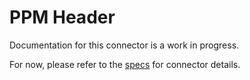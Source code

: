 # PPM Header
Documentation for this connector is a work in progress.

For now, please refer to the [specs](specs.yaml) for connector details.
